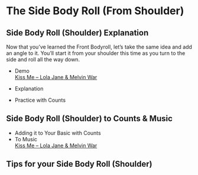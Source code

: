 # The Side Body Roll (From Shoulder)

## Side Body Roll (Shoulder) Explanation

Now that you’ve learned the Front Bodyroll, let’s take the same idea and add an angle to it. You’ll start it from your shoulder this time as you turn to the side and roll all the way down.

* Demo
<br>[Kiss Me – Lola Jane & Melvin War](https://www.youtube.com/watch?v=wLOlkeK3LsQ)

* Explanation
* Practice with Counts

## Side Body Roll (Shoulder) to Counts & Music

* Adding it to Your Basic with Counts
* To Music
<br>[Kiss Me – Lola Jane & Melvin War](https://www.youtube.com/watch?v=wLOlkeK3LsQ)

## Tips for your Side Body Roll (Shoulder)

